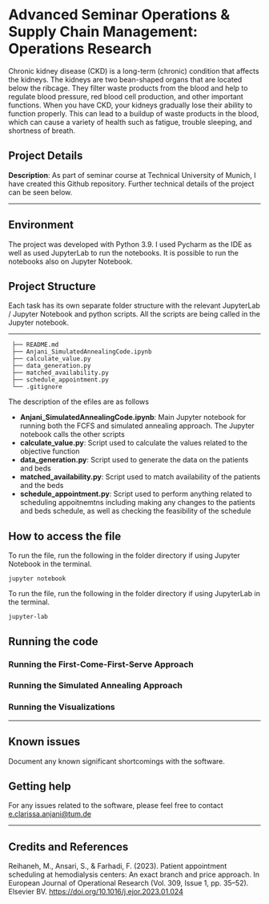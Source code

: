 Advanced Seminar Operations & Supply Chain Management: Operations Research
==============================
Chronic kidney disease (CKD) is a long-term (chronic) condition that affects the kidneys. The kidneys are two bean-shaped organs that are located below the ribcage. They filter waste products from the blood and help to regulate blood pressure, red blood cell production, and other important functions. When you have CKD, your kidneys gradually lose their ability to function properly. This can lead to a buildup of waste products in the blood, which can cause a variety of health such as fatigue, trouble sleeping, and shortness of breath.

## Project Details
**Description**: As part of seminar course at Technical University of Munich, I have created this Github repository. Further technical details of the project can be seen below. 

----

## Environment
The project was developed with Python 3.9. I used Pycharm as the IDE as well as used JupyterLab to run the notebooks. It is possible to run the notebooks also on Jupyter Notebook.

## Project Structure
Each task has its own separate folder structure with the relevant JupyterLab / Jupyter Notebook and python scripts. All the scripts are being called in the Jupyter notebook. 

 ------------
     ├── README.md                        
     ├── Anjani_SimulatedAnnealingCode.ipynb
     ├── calculate_value.py
     ├── data_generation.py
     ├── matched_availability.py
     ├── schedule_appointment.py
     └── .gitignore

The description of the efiles are as follows
  - **Anjani_SimulatedAnnealingCode.ipynb**: Main Jupyter notebook for running both the FCFS and simulated annealing approach. The Jupyter notebook calls the other scripts
  - **calculate_value.py**: Script used to calculate the values related to the objective function
  - **data_generation.py**: Script used to generate the data on the patients and beds
  - **matched_availability.py**: Script used to match availability of the patients and the beds
  - **schedule_appointment.py**: Script used to perform anything related to scheduling appoitnemtns including making any changes to the patients and beds schedule, as well as checking the feasibility of the schedule

## How to access the file

To run the file, run the following in the folder directory if using Jupyter Notebook in the terminal. 

```
jupyter notebook
```

To run the file, run the following in the folder directory if using JupyterLab in the terminal. 

```
jupyter-lab
```
## Running the code

### Running the First-Come-First-Serve Approach

### Running the Simulated Annealing Approach

### Running the Visualizations

----

## Known issues

Document any known significant shortcomings with the software.

## Getting help

For any issues related to the software, please feel free to contact e.clarissa.anjani@tum.de

----

## Credits and References
Reihaneh, M., Ansari, S., & Farhadi, F. (2023). Patient appointment scheduling at hemodialysis centers: An exact branch and price approach. In European Journal of Operational Research (Vol. 309, Issue 1, pp. 35–52). Elsevier BV. https://doi.org/10.1016/j.ejor.2023.01.024
